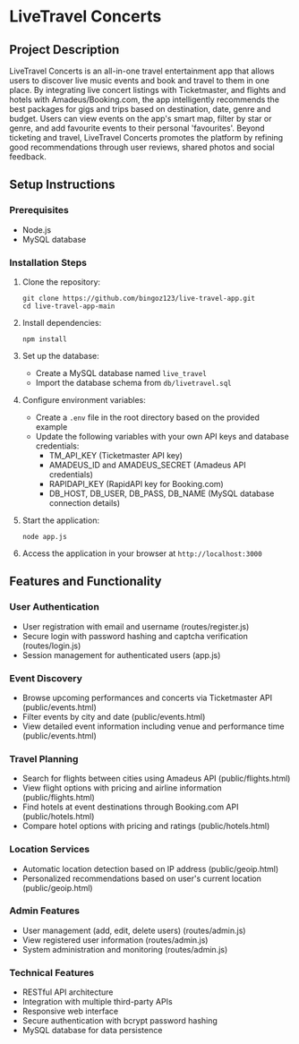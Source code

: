 # LiveTravel Concerts

## Project Description

LiveTravel Concerts is an all-in-one travel entertainment app that allows users to discover live music events and book and travel to them in one place. By integrating live concert listings with Ticketmaster, and flights and hotels with Amadeus/Booking.com, the app intelligently recommends the best packages for gigs and trips based on destination, date, genre and budget. Users can view events on the app's smart map, filter by star or genre, and add favourite events to their personal 'favourites'. Beyond ticketing and travel, LiveTravel Concerts promotes the platform by refining good recommendations through user reviews, shared photos and social feedback.

## Setup Instructions

### Prerequisites

- Node.js
- MySQL database

### Installation Steps

1. Clone the repository:
   ```
   git clone https://github.com/bingoz123/live-travel-app.git
   cd live-travel-app-main
   ```

2. Install dependencies:
   ```
   npm install
   ```

3. Set up the database:
   - Create a MySQL database named `live_travel`
   - Import the database schema from `db/livetravel.sql`

4. Configure environment variables:
   - Create a `.env` file in the root directory based on the provided example
   - Update the following variables with your own API keys and database credentials:
     - TM_API_KEY (Ticketmaster API key)
     - AMADEUS_ID and AMADEUS_SECRET (Amadeus API credentials)
     - RAPIDAPI_KEY (RapidAPI key for Booking.com)
     - DB_HOST, DB_USER, DB_PASS, DB_NAME (MySQL database connection details)

5. Start the application:
   ```
   node app.js
   ```

6. Access the application in your browser at `http://localhost:3000`

## Features and Functionality

### User Authentication
- User registration with email and username (routes/register.js)
- Secure login with password hashing and captcha verification (routes/login.js)
- Session management for authenticated users (app.js)

### Event Discovery
- Browse upcoming performances and concerts via Ticketmaster API (public/events.html)
- Filter events by city and date (public/events.html)
- View detailed event information including venue and performance time (public/events.html)

### Travel Planning
- Search for flights between cities using Amadeus API (public/flights.html)
- View flight options with pricing and airline information (public/flights.html)
- Find hotels at event destinations through Booking.com API (public/hotels.html)
- Compare hotel options with pricing and ratings (public/hotels.html)

### Location Services
- Automatic location detection based on IP address (public/geoip.html)
- Personalized recommendations based on user's current location (public/geoip.html)

### Admin Features
- User management (add, edit, delete users) (routes/admin.js)
- View registered user information (routes/admin.js)
- System administration and monitoring (routes/admin.js)

### Technical Features
- RESTful API architecture
- Integration with multiple third-party APIs
- Responsive web interface
- Secure authentication with bcrypt password hashing
- MySQL database for data persistence